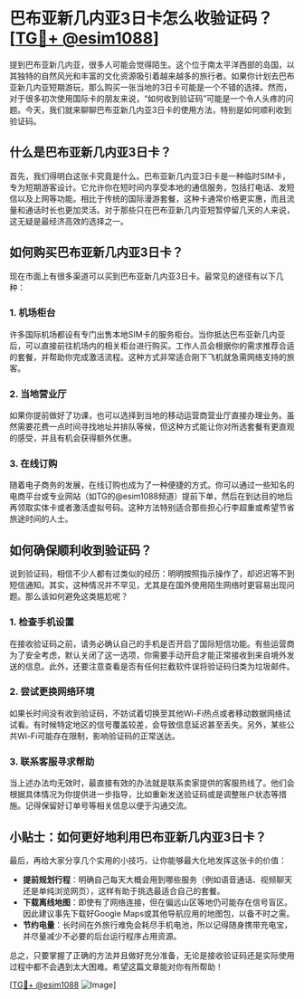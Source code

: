 # 巴布亚新几内亚3日卡怎么收验证码？[[TG💪+ @esim1088](https://t.me/s/esim1088)]

提到巴布亚新几内亚，很多人可能会觉得陌生。这个位于南太平洋西部的岛国，以其独特的自然风光和丰富的文化资源吸引着越来越多的旅行者。如果你计划去巴布亚新几内亚短期游玩，那么购买一张当地的3日卡可能是一个不错的选择。然而，对于很多初次使用国际卡的朋友来说，“如何收到验证码”可能是一个令人头疼的问题。今天，我们就来聊聊巴布亚新几内亚3日卡的使用方法，特别是如何顺利收到验证码。

## 什么是巴布亚新几内亚3日卡？

首先，我们得明白这张卡究竟是什么。巴布亚新几内亚3日卡是一种临时SIM卡，专为短期游客设计。它允许你在短时间内享受本地的通信服务，包括打电话、发短信以及上网等功能。相比于传统的国际漫游套餐，这种卡通常价格更实惠，而且流量和通话时长也更加灵活。对于那些只在巴布亚新几内亚短暂停留几天的人来说，这无疑是最经济高效的选择之一。

## 如何购买巴布亚新几内亚3日卡？

现在市面上有很多渠道可以买到巴布亚新几内亚3日卡。最常见的途径有以下几种：

### 1. **机场柜台**
   许多国际机场都设有专门出售本地SIM卡的服务柜台。当你抵达巴布亚新几内亚后，可以直接前往机场内的相关柜台进行购买。工作人员会根据你的需求推荐合适的套餐，并帮助你完成激活流程。这种方式非常适合刚下飞机就急需网络支持的旅客。

### 2. **当地营业厅**
   如果你提前做好了功课，也可以选择到当地的移动运营商营业厅直接办理业务。虽然需要花费一点时间寻找地址并排队等候，但这种方式能让你对所选套餐有更直观的感受，并且有机会获得额外优惠。

### 3. **在线订购**
   随着电子商务的发展，在线订购也成为了一种便捷的方式。你可以通过一些知名的电商平台或专业网站（如TG的@esim1088频道）提前下单，然后在到达目的地后再领取实体卡或者激活虚拟号码。这种方法特别适合那些担心行李超重或希望节省旅途时间的人士。

## 如何确保顺利收到验证码？

说到验证码，相信不少人都有过类似的经历：明明按照指示操作了，却迟迟等不到短信通知。其实，这种情况并不罕见，尤其是在国外使用陌生网络时更容易出现问题。那么该如何避免这类尴尬呢？

### 1. **检查手机设置**
   在接收验证码之前，请务必确认自己的手机是否开启了国际短信功能。有些运营商为了安全考虑，默认关闭了这一选项，你需要手动开启才能正常接收到来自境外发送的信息。此外，还要注意查看是否有任何拦截软件误将验证码归类为垃圾邮件。

### 2. **尝试更换网络环境**
   如果长时间没有收到验证码，不妨试着切换至其他Wi-Fi热点或者移动数据网络试试看。有时候特定地区的信号覆盖较差，会导致信息延迟甚至丢失。另外，某些公共Wi-Fi可能存在限制，影响验证码的正常送达。

### 3. **联系客服寻求帮助**
   当上述办法均无效时，最直接有效的办法就是联系卖家提供的客服热线了。他们会根据具体情况为你提供进一步指导，比如重新发送验证码或是调整账户状态等措施。记得保留好订单号等相关信息以便于沟通交流。

## 小贴士：如何更好地利用巴布亚新几内亚3日卡？

最后，再给大家分享几个实用的小技巧，让你能够最大化地发挥这张卡的价值：

- **提前规划行程**：明确自己每天大概会用到哪些服务（例如语音通话、视频聊天还是单纯浏览网页），这样有助于挑选最适合自己的套餐。
- **下载离线地图**：即使有了网络连接，但在偏远山区等地仍可能存在信号盲区。因此建议事先下载好Google Maps或其他导航应用的地图包，以备不时之需。
- **节约电量**：长时间在外旅行难免会耗尽手机电池，所以记得随身携带充电宝，并尽量减少不必要的后台运行程序占用资源。

总之，只要掌握了正确的方法并且做好充分准备，无论是接收验证码还是实际使用过程中都不会遇到太大困难。希望这篇文章能对你有所帮助！

[[TG💪+ @esim1088](https://t.me/s/esim1088) ![Image](https://i.postimg.cc/4NQfJmqS/Snipaste-2025-05-13-00-14-12.png)]